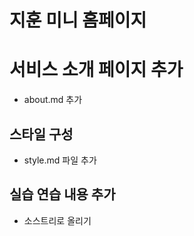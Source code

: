 # 지훈 미니 홈페이지

# 서비스 소개 페이지 추가

- about.md 추가

## 스타일 구성

- style.md 파일 추가

## 실습 연습 내용 추가

- 소스트리로 올리기
